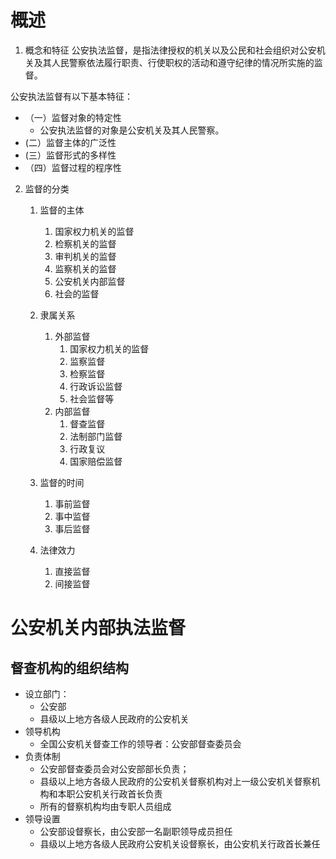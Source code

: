 # 概述
1. 概念和特征
公安执法监督，是指法律授权的机关以及公民和社会组织对公安机关及其人民警察依法履行职责、行使职权的活动和遵守纪律的情况所实施的监督。

公安执法监督有以下基本特征：
- （一）监督对象的特定性
	- 公安执法监督的对象是公安机关及其人民警察。
- (二）监督主体的广泛性
- (三）监督形式的多样性
- （四）监督过程的程序性

2. 监督的分类
	1. 监督的主体
		1. 国家权力机关的监督
		2. 检察机关的监督
		3. 审判机关的监督
		4. 监察机关的监督
		5. 公安机关内部监督
		6. 社会的监督

	1. 隶属关系
		1. 外部监督
			1. 国家权力机关的监督
			2. 监察监督
			3. 检察监督
			4. 行政诉讼监督
			5. 社会监督等
		2. 内部监督
			1. 督查监督
			2. 法制部门监督
			3. 行政复议
			4. 国家赔偿监督

	2. 监督的时间
		1. 事前监督
		2. 事中监督
		3. 事后监督

	1. 法律效力
		1. 直接监督
		2. 间接监督


# 公安机关内部执法监督
## 督查机构的组织结构
- 设立部门：
	- 公安部
	- 县级以上地方各级人民政府的公安机关
- 领导机构
	- 全国公安机关督查工作的领导者：公安部督查委员会
- 负责体制
	- 公安部督查委员会对公安部部长负责；
	- 县级以上地方各级人民政府的公安机关督察机构对上一级公安机关督察机构和本职公安机关行政首长负责
	- 所有的督察机构均由专职人员组成
- 领导设置
	- 公安部设督察长，由公安部一名副职领导成员担任
	- 县级以上地方各级人民政府公安机关设督察长，由公安机关行政首长兼任